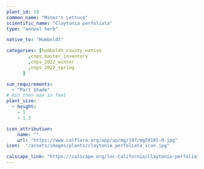 ```yaml
---
plant_id: 19
common_name: "Miner's Lettuce"
scientific_name: "Claytonia perfoliata"
type: "annual herb"

native_to: "Humboldt"

categories: [humboldt_county_native
        ,cnps_master_inventory
        ,cnps_2022_winter
        ,cnps_2022_spring
      ]

sun_requirements:
  - "Part Shade"
# min then max in feet
plant_size:
  - height: 
    - 1
    - 1.3

icon_attribution: 
    name: ""
    url: "https://www.calflora.org/app/up/mg/197/mg59105-0.jpg" 
icon:  "/assets/images/plants/claytonia_perfoliata_icon.jpg"

calscape_link: "https://calscape.org/loc-California/Claytonia-perfoliata-(Miner's-Lettuce)"
---
```


